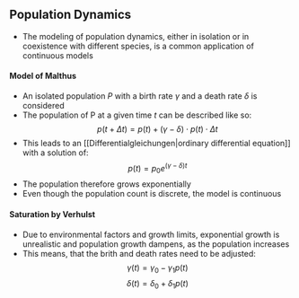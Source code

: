 ## Population Dynamics
- The modeling of population dynamics, either in isolation or in coexistence with different species, is a common application of continuous models 
#### Model of Malthus
- An isolated population $P$ with a birth rate $\gamma$ and a death rate $\delta$ is considered 
- The population of P at a given time $t$ can be described like so:
$$p(t + \Delta t) = p(t) + (\gamma - \delta) \cdot p(t) \cdot \Delta t$$
- This leads to an [[Differentialgleichungen|ordinary differential equation]] with a solution of:
$$p(t) = p_0e^{(\gamma - \delta) t}$$
- The population therefore grows exponentially
- Even though the population count is discrete, the model is continuous
#### Saturation by Verhulst
- Due to environmental factors and growth limits, exponential growth is unrealistic and population growth dampens, as the population increases
- This means, that the brith and death rates need to be adjusted:
$$\gamma(t) = \gamma_0 - \gamma_1p(t)$$
$$\delta(t) = \delta_0 + \delta_1p(t)$$